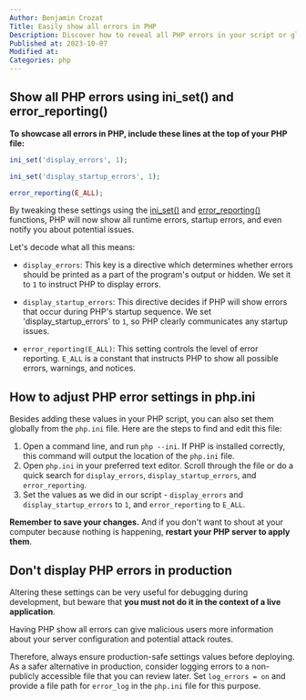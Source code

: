 ```yaml
---
Author: Benjamin Crozat
Title: Easily show all errors in PHP
Description: Discover how to reveal all PHP errors in your script or globally via php.ini for effective debugging, but remember to adjust before going live.
Published at: 2023-10-07
Modified at: 
Categories: php
---
```


## Show all PHP errors using ini_set() and error_reporting()

**To showcase all errors in PHP, include these lines at the top of your PHP file:**

```php
ini_set('display_errors', 1);

ini_set('display_startup_errors', 1);

error_reporting(E_ALL);
```

By tweaking these settings using the [ini_set()](https://www.php.net/ini_set) and [error_reporting()](https://www.php.net/error_reporting) functions, PHP will now show all runtime errors, startup errors, and even notify you about potential issues.

Let's decode what all this means:

- `display_errors`: This key is a directive which determines whether errors should be printed as a part of the program's output or hidden. We set it to `1` to instruct PHP to display errors.
  
- `display_startup_errors`: This directive decides if PHP will show errors that occur during PHP's startup sequence. We set 'display_startup_errors' to `1`, so PHP clearly communicates any startup issues.
  
- `error_reporting(E_ALL)`: This setting controls the level of error reporting. `E_ALL` is a constant that instructs PHP to show all possible errors, warnings, and notices.

## How to adjust PHP error settings in php.ini

Besides adding these values in your PHP script, you can also set them globally from the `php.ini` file. Here are the steps to find and edit this file:

1. Open a command line, and run `php --ini`. If PHP is installed correctly, this command will output the location of the `php.ini` file.
2. Open `php.ini` in your preferred text editor. Scroll through the file or do a quick search for `display_errors`, `display_startup_errors`, and `error_reporting`.
3. Set the values as we did in our script - `display_errors` and `display_startup_errors` to `1`, and `error_reporting` to `E_ALL`.
  
**Remember to save your changes.** And if you don't want to shout at your computer because nothing is happening, **restart your PHP server to apply them**.

## Don't display PHP errors in production

Altering these settings can be very useful for debugging during development, but beware that **you must not do it in the context of a live application**.

Having PHP show all errors can give malicious users more information about your server configuration and potential attack routes.

Therefore, always ensure production-safe settings values before deploying. As a safer alternative in production, consider logging errors to a non-publicly accessible file that you can review later. Set `log_errors = on` and provide a file path for `error_log` in the `php.ini` file for this purpose.